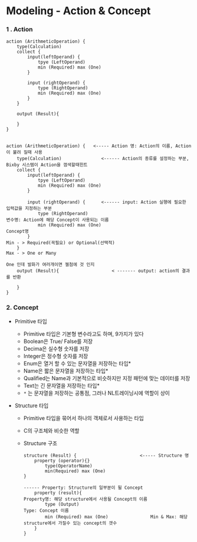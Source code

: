 # Modeling - Action & Concept

### 1 . Action

```
action (ArithmeticOperation) {
	type(Calculation)
	collect {
		input(leftOperand) {
			tpye (LeftOperand)
			min (Required) max (One)
		}
		
		input (rightOperand) {
			type (RightOperand)
			min (Required) max (One)
		}
	}
	
	output (Result){
	
	}
}
	
```



```
action (ArithmeticOperation) {   <----- Action 명: Action의 이름, Action이 불려 질때 사용
	type(Calculation)				<------ Action의 종류를 설정하는 부분, Bixby 시스템이 Action을 껌색할때힌트
	collect {
		input(leftOperand) {
			tpye (LeftOperand)
			min (Required) max (One)
		}
		
		input (rightOperand) {		<------ input: Action 실행에 필요한 입력값을 지정하는 부분
			type (RightOperand)											변수명: Action에 해당 Concept이 사용되는 이름
			min (Required) max (One)								Concept명
		}																				Min - > Required(꼭필요) or Optional(선택적)
	}																					Max - > One or Many
																						One 인데 발화가 여러개이면 젤첨에 것 인지
	output (Result){					< ------- output: action의 결과를 반환
	
	}
}
```

### 2. Concept

  * Primitive 타입

    * Primitive 타입은 기본형 변수라고도 하며, 9가지가 있다
    * Boolean은  True/ False를 저장
    * Decima은 실수형 숫자를 저장
    * Integer은 정수형 숫자를 저장
    * Enum은 열거 할 수 있는 문자열을 저장하는 타입*
    * Name은 짧은 문자열을 저장하는 타입*
    * Qualified는 Name과 기본적으로 비슷하지만 지정 패턴에 맞는 데이터를 저장
    * Text는 긴 문자열을 저장하는 타입*
    * `*` 는 문자열을 저장하는 공통점, 그러나 NL트레이닝시에 역할이 상이

    

  * Structure 타입

      * Primitive 타입을 묶어서 하나의 객체로서 사용하는 타입

      * C의 구조체와 비슷한 역할

      * Structure 구조

        ```
        structure (Result) {						<----- Structure 명
        	property (operator){}
        		type(OperatorName)
        		min(Required) max (One)
        }
        																------ Property: Structure의 일부분이 될 Concept
        	property (result){									Property명: 해당 structure에서 사용될 Concept의 이름
        		type (Output)											Type: Concept 이름
        		min (Required) max (One)				Min & Max: 해당 structure에서 가질수 있는 concept의 갯수
        	}
        }
        ```

        

